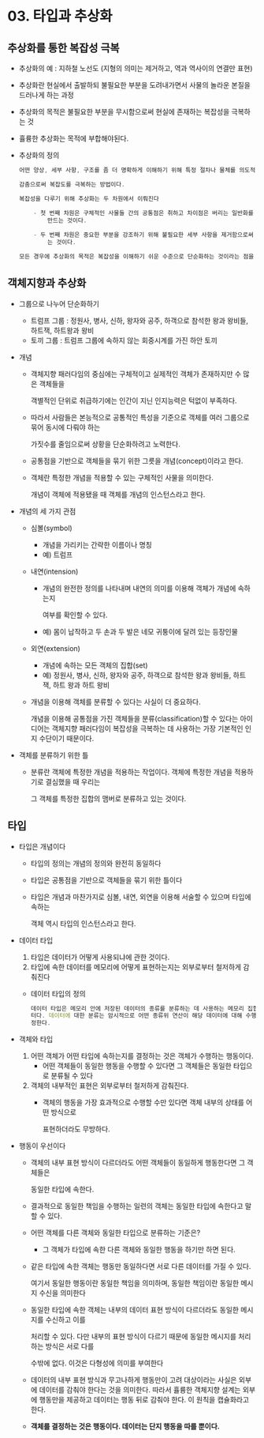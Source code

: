# 03. 타입과 추상화

## 추상화를 통한 복잡성 극복

- 추상화의 예 : 지하철 노선도 (지형의 의미는 제거하고, 역과 역사이의 연결만 표현)
- 추상화란 현실에서 출발하되 불필요한 부분을 도려내가면서 사물의 놀라운 본질을 드러나게 하는 과정
- 추상화의 목적은 불필요한 부분을 무시함으로써 현실에 존재하는 복잡성을 극복하는 것
- 휼륭한 추상화는 목적에 부합해야된다.
- 추상화의 정의
    
    ```jsx
    어떤 양상, 세부 사항, 구조를 좀 더 명확하게 이해하기 위해 특정 절차나 물체를 의도적으로 생략하거나
    
    감춤으로써 복잡도를 극복하는 방법이다.
    
    복잡성을 다루기 위해 추상화는 두 차원에서 이뤄진다
    
    	- 첫 번째 차원은 구체적인 사물들 간의 공통점은 취하고 차이점은 버리는 일반화를 통해 단순하게
    		만드는 것이다.
    	
    	- 두 번째 차원은 중요한 부분을 강조하기 위해 불필요한 세부 사항을 제거함으로써 단순하게 만드
    		는 것이다.
    
    모든 경우에 추상화의 목적은 복잡성을 이해하기 쉬운 수준으로 단순화하는 것이라는 점을 기억하라.
    ```
    

## 객체지향과 추상화

- 그룹으로 나누어 단순화하기
    - 트럼프 그룹 : 정원사, 병사, 신하, 왕자와 공주, 하객으로 참석한 왕과 왕비들, 하트잭, 하트왕과 왕비
    - 토끼 그룹 : 트럼프 그룹에 속하지 않는 회중시계를 가진 하안 토끼
- 개념
    - 객체지향 패러다임의 중심에는 구체적이고 실제적인 객체가 존재하지만 수 많은 객체들을
        
        객별적인 단위로 취급하기에는 인간이 지닌 인지능력은 턱없이 부족하다.
        
    - 따라서 사람들은 본능적으로 공통적인 특성을 기준으로 객체를 여러 그룹으로 묶어 동시에 다뤄야 하는
        
        가짓수를 줄임으로써 상황을 단순화하려고 노력한다.
        
    - 공통점을 기반으로 객체들을 묶기 위한 그릇을 개념(concept)이라고 한다.
    - 객체란 특정한 개념을 적용할 수 있는 구체적인 사물을 의미한다.
        
        개념이 객체에 적용됐을 때 객체를 개념의 인스턴스라고 한다.
        
- 개념의 세 가지 관점
    - 심볼(symbol)
        - 개념을 가리키는 간략한 이름이나 명칭
        - 예) 트럼프
    - 내연(intension)
        - 개념의 완전한 정의를 나타내며 내연의 의미를 이용해 객체가 개념에 속하는지
            
            여부를 확인할 수 있다.
            
        - 예) 몸이 납작하고 두 손과 두 발은 네모 귀퉁이에 달려 있는 등장인물
    - 외연(extension)
        - 개념에 속하는 모든 객체의 집합(set)
        - 예) 정원사, 병사, 신하, 왕자와 공주, 하객으로 참석한 왕과 왕비들, 하트 잭, 하트 왕과 하트 왕비
    - 개념을 이용해 객체를 분류할 수 있다는 사실이 더 중요하다.
        
        개념을 이용해 공통점을 가진 객체들을 분류(classification)할 수 있다는 아이디어는 객체지향 패러다임이 복잡성을 극복하는 데 사용하는 가장 기본적인 인지 수단이기 때문이다.
        
- 객체를 분류하기 위한 틀
    - 분류란 객체에 특정한 개념을 적용하는 작업이다. 객체에 특정한 개념을 적용하기로 결심했을 때 우리는
        
        그 객체를 특정한 집합의 맴버로 분류하고 있는 것이다.

## 타입

- 타입은 개념이다
    - 타입의 정의는 개념의 정의와 완전히 동일하다
    - 타입은 공통점을 기반으로 객체들을 묶기 위한 틀이다
    - 타입은 개념과 마찬가지로 심볼, 내연, 외연을 이용해 서술할 수 있으며 타입에 속하는
        
        객체 역시 타입의 인스턴스라고 한다.
        
- 데이터 타입
    1. 타입은 데이터가 어떻게 사용되냐에 관한 것이다.
    2. 타입에 속한 데이터를 메모리에 어떻게 표현하는지는 외부로부터 철저하게 감춰진다
    - 데이터 타입의 정의
        
        ```jsx
        데이터 타입은 메모리 안에 저장된 데이터의 종류를 분류하는 데 사용하는 메모리 집합에 관한 메타데이
        터다. 데이터에 대한 분류는 암시적으로 어떤 종류위 연산이 해당 데이터에 대해 수행될 수 있는지를 결
        정한다.
        ```
        
- 객체와 타입
    1. 어떤 객체가 어떤 타입에 속하는지를 결정하는 것은 객체가 수행하는 행동이다.
        - 어떤 객체들이 동일한 행동을 수행할 수 있다면 그 객체들은 동일한 타입으로 분류될 수 있다
    2. 객체의 내부적인 표현은 외부로부터 철저하게 감춰진다.
        - 객체의 행동을 가장 효과적으로 수행할 수만 있다면 객체 내부의 상태를 어떤 방식으로
            
            표현하더라도 무방하다.
            
- 행동이 우선이다
    - 객체의 내부 표현 방식이 다르더라도 어떤 객체들이 동일하게 행동한다면 그 객체들은
        
        동일한 타입에 속한다.
        
    - 결과적으로 동일한 책임을 수행하는 일련의 객체는 동일한 타입에 속한다고 말할 수 있다.
    - 어떤 객체를 다른 객체와 동일한 타입으로 분류하는 기준은?
        - 그 객체가 타입에 속한 다른 객체와 동일한 행동을 하기만 하면 된다.
    - 같은 타입에 속한 객체는 행동만 동일하다면 서로 다른 데이터를 가질 수 있다.
        
        여기서 동일한 행동이란 동일한 책임을 의미하며, 동일한 책임이란 동일한 메시지 수신을 의미한다
        
    - 동일한 타입에 속한 객체는 내부의 데이터 표현 방식이 다르더라도 동일한 메시지를 수신하고 이를
        
        처리할 수 있다. 다만 내부의 표현 방식이 다르기 때문에 동일한 메시지를 처리하는 방식은 서로 다를
        
        수밖에 없다. 이것은 다형성에 의미를 부여한다
        
    - 데이터의 내부 표현 방식과 무고나하게 행동만이 고려 대상이라는 사실은 외부에 데이터를 감춰야 한다는 것을 의미한다. 따라서 휼륭한 객체지향 설계는 외부에 행동만을 제공하고 데이터는 행동 뒤로 감춰야 한다. 이 원칙을 캡슐화라고 한다.
    - **객체를 결정하는 것은 행동이다. 데이터는 단지 행동을 따를 뿐이다.**